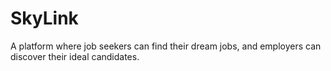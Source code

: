 # SkyLink
A platform where job seekers can find their dream jobs, and employers can discover their ideal candidates.

